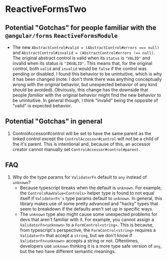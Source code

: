 # ReactiveFormsTwo

## Potential "Gotchas" for people familiar with the `@angular/forms` `ReactiveFormsModule`

- The new `AbstractControl#valid = (AbstractControl#errors === null)` and `AbstractControl#invalid = (AbstractControl#errors !== null)`. The original abstract control is valid when its `status` is `"VALID"` and invalid when its status is `"INVALID"`. This means that, for the original control, both `valid` and `invalid` would be `false` if the control was pending or disabled. I found this behavior to be unintuitive, which is why it has been changed (note: I don't think there was anything conceptually wrong with the original behavior, but unexpected behavior of any kind should be avoided). Obviously, this change has the downside that people _familiar_ with the original behavior might find the new behavior to be unintuitive. In general though, I think "invalid" being the opposite of "valid" is expected behavior.

## Potential "Gotchas" in general

1. ControlAccessor#control will be set to have the same parent as the linked control except the `ControlAccessor#control` will _not_ be a child of the it's parent. This is intentional and, because of this, an accessor creator cannot manually set `ControlAccessor#control#parent`.

## FAQ

1. Why do the type params for `ValidatorFn` default to `any` instead of `unknown`?
   - Because typescript breaks when the default is `unknown`. For example, the `ControlsRawValue<Controls>`
     helper type is found to not equal itself if `ValidatorFn's` type params default to `unknown`. In
     general, this library makes use of some pretty advanced and "hacky" types that seem to breakdown
     if the defaults aren't set up in specific ways.
   - The `unknown` type also might cause some unexpected problems for devs that aren't familiar with it.
     For example, you cannot assign a `ValidatorFn<unknown>` to a `FormControl<string>`.
     This is because, from typescript's perspective, the `FormControl<string>` requires a `ValidatorFn`
     that accept a `string`, but we don't know if `ValidatorFn<unknown>` accepts a string or not.
     Oftentimes, developers use `unknown` thinking it is a more type safe version of `any`, but the
     two have different semantic meanings.
